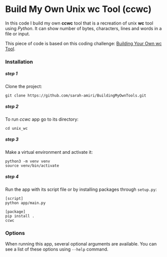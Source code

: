 # Build My Own Unix wc Tool (ccwc)

In this code I build my own **ccwc** tool that is a recreation of unix **wc** tool using *Python*.
It can show number of bytes, characters, lines and words in a file or input. 

This piece of code is based on this coding challenge: [Building Your Own wc Tool](https://codingchallenges.fyi/challenges/challenge-wc).

### Installation
##### step 1
Clone the project:
```commandline
git clone https://github.com/sarah-amiri/BuildingMyOwnTools.git
```
##### step 2
To run *ccwc* app go to its directory:
```commandline
cd unix_wc
```
##### step 3
Make a virtual environment and activate it:
```commandline
python3 -m venv venv
source venv/bin/activate
```
##### step 4
Run the app with its script file or by installing packages through `setup.py`:
```commandline
[script]
python app/main.py

[package]
pip install .
ccwc
```

### Options
When running this app, several optional arguments are available. You can see a list of these options using `--help` command.
